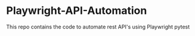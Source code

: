 # Playwright-API-Automation
This repo contains the code to automate rest API's using Playwright pytest
